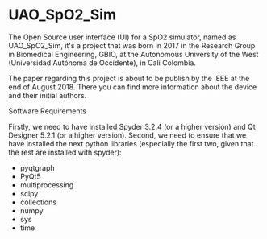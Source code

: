 # UAO_SpO2_Sim 
The Open Source user interface (UI) for a SpO2 simulator, named as UAO_SpO2_Sim, it's a project that was born in 2017 in the Research Group in Biomedical Engineering, GBIO, at the Autonomous University of the West (Universidad Autónoma de Occidente), in Cali Colombia. 

The paper regarding this project is about to be publish by the IEEE at the end of August 2018. There you can find more information about the device and their initial authors. 

Software Requirements

Firstly, we need to have installed Spyder 3.2.4 (or a higher version) and Qt Designer 5.2.1 (or a higher version).
Second, we need to ensure that we have installed the next python libraries (especially the first two, given that the rest are installed with spyder):

* pyqtgraph
* PyQt5
* multiprocessing
* scipy
* collections
* numpy
* sys
* time
